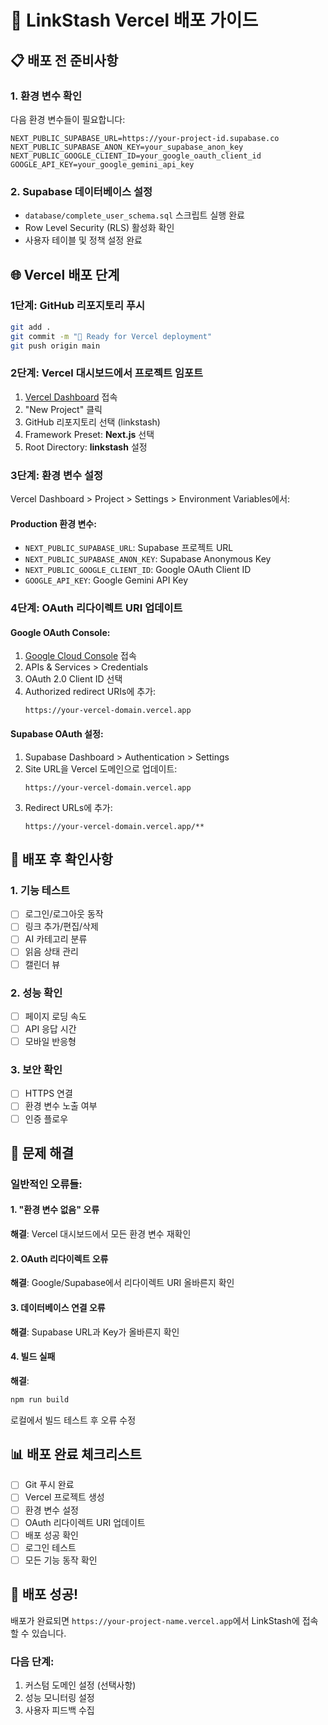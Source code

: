 # 🚀 LinkStash Vercel 배포 가이드

## 📋 배포 전 준비사항

### 1. 환경 변수 확인
다음 환경 변수들이 필요합니다:
```
NEXT_PUBLIC_SUPABASE_URL=https://your-project-id.supabase.co
NEXT_PUBLIC_SUPABASE_ANON_KEY=your_supabase_anon_key
NEXT_PUBLIC_GOOGLE_CLIENT_ID=your_google_oauth_client_id
GOOGLE_API_KEY=your_google_gemini_api_key
```

### 2. Supabase 데이터베이스 설정
- `database/complete_user_schema.sql` 스크립트 실행 완료
- Row Level Security (RLS) 활성화 확인
- 사용자 테이블 및 정책 설정 완료

## 🌐 Vercel 배포 단계

### 1단계: GitHub 리포지토리 푸시
```bash
git add .
git commit -m "🚀 Ready for Vercel deployment"
git push origin main
```

### 2단계: Vercel 대시보드에서 프로젝트 임포트
1. [Vercel Dashboard](https://vercel.com/dashboard) 접속
2. "New Project" 클릭
3. GitHub 리포지토리 선택 (linkstash)
4. Framework Preset: **Next.js** 선택
5. Root Directory: **linkstash** 설정

### 3단계: 환경 변수 설정
Vercel Dashboard > Project > Settings > Environment Variables에서:

#### Production 환경 변수:
- `NEXT_PUBLIC_SUPABASE_URL`: Supabase 프로젝트 URL
- `NEXT_PUBLIC_SUPABASE_ANON_KEY`: Supabase Anonymous Key
- `NEXT_PUBLIC_GOOGLE_CLIENT_ID`: Google OAuth Client ID
- `GOOGLE_API_KEY`: Google Gemini API Key

### 4단계: OAuth 리다이렉트 URI 업데이트

#### Google OAuth Console:
1. [Google Cloud Console](https://console.cloud.google.com/) 접속
2. APIs & Services > Credentials
3. OAuth 2.0 Client ID 선택
4. Authorized redirect URIs에 추가:
   ```
   https://your-vercel-domain.vercel.app
   ```

#### Supabase OAuth 설정:
1. Supabase Dashboard > Authentication > Settings
2. Site URL을 Vercel 도메인으로 업데이트:
   ```
   https://your-vercel-domain.vercel.app
   ```
3. Redirect URLs에 추가:
   ```
   https://your-vercel-domain.vercel.app/**
   ```

## 🔧 배포 후 확인사항

### 1. 기능 테스트
- [ ] 로그인/로그아웃 동작
- [ ] 링크 추가/편집/삭제
- [ ] AI 카테고리 분류
- [ ] 읽음 상태 관리
- [ ] 캘린더 뷰

### 2. 성능 확인
- [ ] 페이지 로딩 속도
- [ ] API 응답 시간
- [ ] 모바일 반응형

### 3. 보안 확인
- [ ] HTTPS 연결
- [ ] 환경 변수 노출 여부
- [ ] 인증 플로우

## 🐛 문제 해결

### 일반적인 오류들:

#### 1. "환경 변수 없음" 오류
**해결**: Vercel 대시보드에서 모든 환경 변수 재확인

#### 2. OAuth 리다이렉트 오류
**해결**: Google/Supabase에서 리다이렉트 URI 올바른지 확인

#### 3. 데이터베이스 연결 오류
**해결**: Supabase URL과 Key가 올바른지 확인

#### 4. 빌드 실패
**해결**: 
```bash
npm run build
```
로컬에서 빌드 테스트 후 오류 수정

## 📊 배포 완료 체크리스트

- [ ] Git 푸시 완료
- [ ] Vercel 프로젝트 생성
- [ ] 환경 변수 설정
- [ ] OAuth 리다이렉트 URI 업데이트
- [ ] 배포 성공 확인
- [ ] 로그인 테스트
- [ ] 모든 기능 동작 확인

## 🎉 배포 성공!

배포가 완료되면 `https://your-project-name.vercel.app`에서 LinkStash에 접속할 수 있습니다.

### 다음 단계:
1. 커스텀 도메인 설정 (선택사항)
2. 성능 모니터링 설정
3. 사용자 피드백 수집 